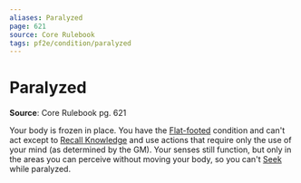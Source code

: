 ```yaml
---
aliases: Paralyzed
page: 621
source: Core Rulebook
tags: pf2e/condition/paralyzed
---
```


# Paralyzed

**Source**: Core Rulebook pg. 621

Your body is frozen in place. You have the [Flat-footed](Flat-footed.md) condition and can't act except to [Recall Knowledge](../Rules/Actions/Recall%20Knowledge.md) and use actions that require only the use of your mind (as determined by the GM). Your senses still function, but only in the areas you can perceive without moving your body, so you can't [Seek](../Rules/Actions/Seek.md) while paralyzed.
